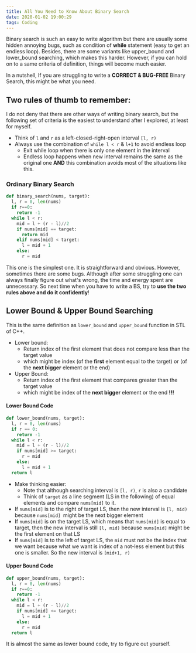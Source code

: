 ```yaml
---
title: All You Need to Know About Binary Search
date: 2020-01-02 19:00:29
tags: Coding
---
```


Binary search is such an easy to write algorithm but there are usually some hidden annoying bugs, such as condition of **while** statement (easy to get an endless loop). Besides, there are some variants like upper_bound and lower_bound searching, which makes this harder. However, if you can hold on to a same criteria of definition, things will become much easier.

In a nutshell, If you are struggling to write a **CORRECT & BUG-FREE** Binary Search, this might be what you need.

<!--more-->

## Two rules of thumb to remember:

I do not deny that there are other ways of writing binary search, but the following set of criteria is the easiest to understand after I explored, at least for myself.

- Think of `l` and `r` as a left-closed-right-open interval `[l, r)`
- Always use the combination of `while l < r` & `l+1` to avoid endless loop
  - Exit while loop when there is only one element in the interval
  - Endless loop happens when new interval remains the same as the original one **AND** this combination avoids most of the situations like this.

### Ordinary Binary Search

```python
def binary_search(nums, target):
  l, r = 0, len(nums)
  if r==0:
    return -1
  while l < r:
    mid = l + (r - l)//2
    if nums[mid] == target:
      return mid
    elif nums[mid] < target:
      l = mid + 1
    else:
      r = mid
```
This one is the simplest one. It is straightforward and obvious. However, sometimes there are some bugs. Although after some struggling one can always finally figure out what's wrong, the time and energy spent are unnecessary. So next time when you have to write a BS, try to **use the two rules above and do it confidently**!

## Lower Bound & Upper Bound Searching

This is the same definition as `lower_bound` and `upper_bound` function in STL of C++.

- Lower bound:
	- Return index of the first element that does not compare less than the target value
	- which might be index (of the **first** element equal to the target) or (of the **next bigger** element or the end)
- Upper Bound:
	- Return index of the first element that compares greater than the target value
	- which might be index of the **next bigger** element or the end **!!!**

#### Lower Bound Code

```python
def lower_bound(nums, target):
  l, r = 0, len(nums)
  if r == 0:
    return -1
  while l < r:
    mid = l + (r - l)//2
    if nums[mid] >= target:
      r = mid
    else:
      l = mid + 1
  return l
```

- Make thinking easier:
  - Note that although searching interval is `[l, r)`, `r` is also a candidate
  - Think of `target` as a line segment (LS in the following) of equal elements and compare `nums[mid]` to it.
- If `nums[mid]` is to the right of target LS, then the new interval is `[l, mid)` because `nums[mid] `might be the next bigger element
- If `nums[mid]` is on the target LS, which means that `nums[mid]` is equal to target, then the new interval is still `[l, mid)` because `nums[mid]` might be the first element on that LS
- If `nums[mid]` is to the left of target LS, the `mid` must not be the index that we want because what we want is index of a not-less element but this one is smaller. So the new interval is `[mid+1, r)`

#### Upper Bound Code

```python
def upper_bound(nums, target):
  l, r = 0, len(nums)
  if r==0:
    return -1
  while l < r:
    mid = l + (r - l)//2
    if nums[mid] <= target:
      l = mid + 1
    else:
      r = mid
  return l
```

It is almost the same as lower bound code, try to figure out yourself.